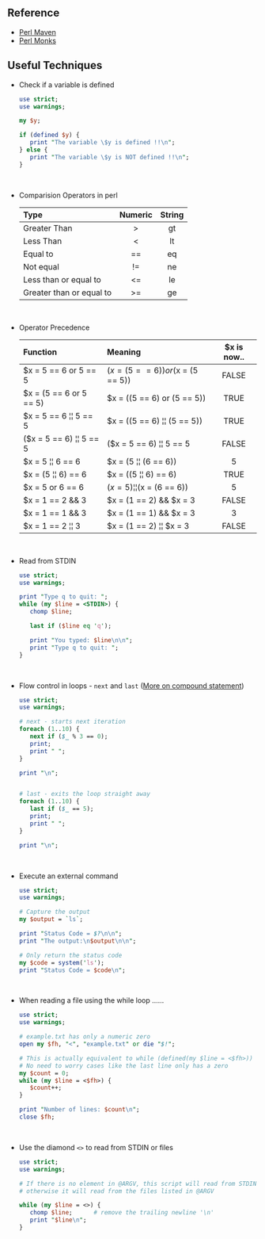 ## Reference
* [Perl Maven](https://perlmaven.com/perl-tutorial)
* [Perl Monks](https://www.perlmonks.org/)

## Useful Techniques

-   Check if a variable is defined

     ```perl
     use strict;
     use warnings;
     
     my $y;
     
     if (defined $y) {
        print "The variable \$y is defined !!\n";
     } else {
        print "The variable \$y is NOT defined !!\n";
     }
     ```

<br>

-   Comparision Operators in perl

    | **Type**                 | **Numeric** | **String** |
    |:-------------------------|:-----------:|:----------:|
    | Greater Than             | >           | gt         |
    | Less Than                | <           | lt         |
    | Equal to                 | ==          | eq         |
    | Not equal                | !=          | ne         |
    | Less than or equal to    | <=          | le         |
    | Greater than or equal to | >=          | ge         |

<br>

-   Operator Precedence

    | **Function**            | **Meaning**                        | **$x is now..** |
    |:------------------------|:-----------------------------------|:---------------:|
    | $x = 5 == 6 or 5 == 5   | ($x = (5 == 6)) or ($x = (5 == 5)) | FALSE           |
    | $x = (5 == 6 or 5 == 5) | $x = ((5 == 6) or (5 == 5))        | TRUE            |
    | $x = 5 == 6 ¦¦ 5 == 5   | $x = ((5 == 6) ¦¦ (5 == 5))        | TRUE            |
    | ($x = 5 == 6) ¦¦ 5 == 5 | ($x = 5 == 6) ¦¦ 5 == 5            | FALSE           |
    | $x = 5 ¦¦ 6 == 6        | $x = (5 ¦¦ (6 == 6))               | 5               |
    | $x = (5 ¦¦ 6) == 6      | $x = ((5 ¦¦ 6) == 6)               | TRUE            |
    | $x = 5 or 6 == 6        | ($x = 5) ¦¦ ($x = (6 == 6))        | 5               |
    | $x = 1 == 2 && 3        | $x = (1 == 2) && $x = 3            | FALSE           |
    | $x = 1 == 1 && 3        | $x = (1 == 1) && $x = 3            | 3               |
    | $x = 1 == 2 ¦¦ 3        | $x = (1 == 2) ¦¦ $x = 3            | FALSE           |

<br>

-   Read from STDIN

     ```perl
     use strict;
     use warnings;
     
     print "Type q to quit: ";
     while (my $line = <STDIN>) {
        chomp $line;
     
        last if ($line eq 'q');
     
        print "You typed: $line\n\n";
        print "Type q to quit: ";
     }
     ```

<br>

-   Flow control in loops - `next` and `last` ([More on compound statement](https://perldoc.perl.org/perlsyn.html#Compound-Statements))

     ```perl
     use strict;
     use warnings;
     
     # next - starts next iteration
     foreach (1..10) {
        next if ($_ % 3 == 0);
        print;
        print " ";
     }
     
     print "\n";
     
     
     # last - exits the loop straight away
     foreach (1..10) {
        last if ($_ == 5);
        print;
        print " ";
     }
     
     print "\n";
     ```

<br>

-   Execute an external command 

     ```perl
     use strict;
     use warnings;
     
     # Capture the output
     my $output = `ls`;
     
     print "Status Code = $?\n\n";
     print "The output:\n$output\n\n";
     
     # Only return the status code
     my $code = system('ls');
     print "Status Code = $code\n";
     ```

<br>

-   When reading a file using the while loop ...... 

     ```perl
     use strict;
     use warnings;
     
     # example.txt has only a numeric zero
     open my $fh, "<", "example.txt" or die "$!";
     
     # This is actually equivalent to while (defined(my $line = <$fh>)) { ...... }
     # No need to worry cases like the last line only has a zero
     my $count = 0;
     while (my $line = <$fh>) {
        $count++;
     }
     
     print "Number of lines: $count\n";
     close $fh;
     ```  

<br>

-   Use the diamond `<>` to read from STDIN or files 

     ```perl
     use strict;
     use warnings;

     # If there is no element in @ARGV, this script will read from STDIN
     # otherwise it will read from the files listed in @ARGV

     while (my $line = <>) {
        chomp $line;      # remove the trailing newline '\n'
        print "$line\n";
     }
     ```

<br>
